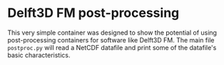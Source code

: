 # Delft3D FM post-processing

This very simple container was designed to show the potential of using post-processing containers for software like Delft3D FM.
The main file `postproc.py` will read a NetCDF datafile and print some of the datafile's basic characteristics.
